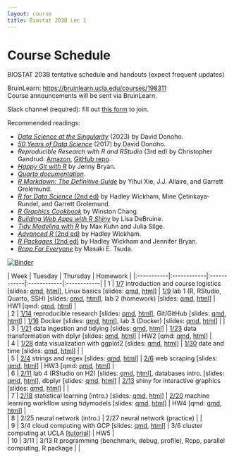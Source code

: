 ```yaml
---
layout: course
title: Biostat 203B Lec 1
---
```


# Course Schedule

BIOSTAT 203B tentative schedule and handouts (expect frequent updates)

BruinLearn: <https://bruinlearn.ucla.edu/courses/198311>   
Course announcements will be sent via BruinLearn. 

Slack channel (required): fill out [this form](https://forms.gle/mpuVdtiPrUrNdsaD9) to join.  

Recommended readings:  

* [_Data Science at the Singularity_](https://arxiv.org/abs/2310.00865) (2023) by David Donoho.  
* [_50 Years of Data Science_](https://doi.org/10.1080/10618600.2017.1384734) (2017) by David Donoho.  
* _Reproducible Research with R and RStudio_ (3rd ed) by Christopher Gandrud: [Amazon](https://www.amazon.com/Reproducible-Research-RStudio-Chapman-Hall-dp-0367144026/dp/0367144026/ref=dp_ob_title_bk), [GitHub repo](https://github.com/christophergandrud/Rep-Res-Book).  
* [_Happy Git with R_](http://happygitwithr.com) by Jenny Bryan.  
* [_Quarto documentation_](https://quarto.org/docs/guide/).  
* [_R Markdown: The Definitive Guide_](https://bookdown.org/yihui/rmarkdown/) by Yihui Xie, J.J. Allaire, and Garrett Grolemund.  
* [_R for Data Science_ (2nd ed)](https://r4ds.hadley.nz/) by Hadley Wickham, Mine Çetinkaya-Rundel, and Garrett Grolemund.  
* [_R Graphics Cookbook_](https://r-graphics.org) by Winston Chang.   
* [_Building Web Apps with R Shiny_](https://debruine.github.io/shinyintro) by Lisa DeBruine.  
* [_Tidy Modeling with R_](https://www.tmwr.org/) by Max Kuhn and Julia Silge.  
* [_Advanced R_ (2nd ed)](https://adv-r.hadley.nz/) by Hadley Wickham.  
* [_R Packages_ (2nd ed)](https://r-pkgs.org/) by Hadley Wickham and Jennifer Bryan.  
* [_Rcpp For Everyone_](https://teuder.github.io/rcpp4everyone_en/) by Masaki E. Tsuda.  

[![Binder](https://mybinder.org/badge_logo.svg)](https://mybinder.org/v2/gh/ucla-biostat-203b/2025winter/main?urlpath=rstudio)

| Week | Tuesday | Thursday | Homework |
|:-----------|:------------|:------------|:------------|:------------|
| 1 | [1/7](https://ucla-biostat-203b.github.io/2025winter/biostat203bwinter2025lec1/2025/01/07/lec1.html) introduction and course logistics \[slides: [qmd](https://raw.githubusercontent.com/ucla-biostat-203b/2025winter/main/slides/01-intro/intro.qmd), [html](../slides/01-intro/intro.html)\], Linux basics \[slides: [qmd](https://raw.githubusercontent.com/ucla-biostat-203b/2025winter/main/slides/02-linux/linux.qmd), [html](../slides/02-linux/linux.html)\] | [1/9](https://ucla-biostat-203b.github.io/2025winter/biostat203bwinter2025lec1/2025/01/09/lec1.html) lab 1 (R, RStudio, Quarto, SSH) \[slides: [qmd](https://raw.githubusercontent.com/ucla-biostat-203b/2025winter/main/labs/lab01/lab01.qmd), [html](../labs/lab01/lab01.html)\], lab 2 (homework) \[slides: [qmd](https://raw.githubusercontent.com/ucla-biostat-203b/2025winter/main/labs/lab02/lab02.qmd), [html](../labs/lab02/lab02.html)\] | HW1 \[qmd: [qmd](https://raw.githubusercontent.com/ucla-biostat-203b/2025winter/main/hw/hw1/hw1.qmd), [html](../hw/hw1/hw1.html)\]  |    
| 2 | [1/14](https://ucla-biostat-203b.github.io/2025winter/biostat203bwinter2025lec1/2025/01/14/lec1.html) reproducible research \[slides: [qmd](https://raw.githubusercontent.com/ucla-biostat-203b/2025winter/main/slides/03-repres/repres.qmd), [html](../slides/03-repres/repres.html)\], Git/GitHub \[slides: [qmd](https://raw.githubusercontent.com/ucla-biostat-203b/2025winter/main/slides/04-git/git.qmd), [html](../slides/04-git/git.html)\] | [1/16](https://ucla-biostat-203b.github.io/2025winter/biostat203bwinter2025lec1/2025/01/16/lec1.html) Docker \[slides: [qmd](https://raw.githubusercontent.com/ucla-biostat-203b/2025winter/main/slides/19-docker/docker.qmd), [html](../slides/19-docker/docker.html)\], lab 3 (Docker) \[slides: [qmd](https://raw.githubusercontent.com/ucla-biostat-203b/2025winter/main/labs/lab03/lab03.qmd), [html](../labs/lab03/lab03.html)\] |  |    
| 3 | [1/21](https://ucla-biostat-203b.github.io/2025winter/biostat203bwinter2025lec1/2025/01/21/lec1.html) data ingestion and tidying \[slides: [qmd](https://raw.githubusercontent.com/ucla-biostat-203b/2025winter/main/slides/05-tidy/tidy.qmd), [html](../slides/05-tidy/tidy.html)\] | [1/23](https://ucla-biostat-203b.github.io/2025winter/biostat203bwinter2025lec1/2025/01/23/lec1.html) data transformation with dplyr \[slides: [qmd](https://raw.githubusercontent.com/ucla-biostat-203b/2025winter/main/slides/07-dplyr/dplyr.qmd), [html](../slides/07-dplyr/dplyr.html)\] | HW2 \[qmd: [qmd](https://raw.githubusercontent.com/ucla-biostat-203b/2025winter/main/hw/hw2/hw2.qmd), [html](../hw/hw2/hw2.html)\] |  
| 4 | [1/28](https://ucla-biostat-203b.github.io/2025winter/biostat203bwinter2025lec1/2025/01/28/lec1.html) data visualization with ggplot2 \[slides: [qmd](https://raw.githubusercontent.com/ucla-biostat-203b/2025winter/main/slides/06-vis/ggplot2.qmd), [html](../slides/06-vis/ggplot2.html)\] | [1/30](https://ucla-biostat-203b.github.io/2025winter/biostat203bwinter2025lec1/2025/01/30/lec1.html) date and time \[slides: [qmd](https://raw.githubusercontent.com/ucla-biostat-203b/2025winter/main/slides/08-datetime/datetime.qmd), [html](../slides/08-datetime/datetime.html)\] |  |     
| 5 | [2/4](https://ucla-biostat-203b.github.io/2025winter/biostat203bwinter2025lec1/2025/02/04/lec1.html) strings and regex \[slides: [qmd](https://raw.githubusercontent.com/ucla-biostat-203b/2025winter/main/slides/09-strings/stringr.qmd), [html](../slides/09-strings/stringr.html)\] | [2/6](https://ucla-biostat-203b.github.io/2025winter/biostat203bwinter2025lec1/2025/02/06/lec1.html) web scraping \[slides: [qmd](https://raw.githubusercontent.com/ucla-biostat-203b/2025winter/main/slides/10-scraping/scraping.qmd), [html](../slides/10-scraping/scraping.html)\] | HW3 \[qmd: [qmd](https://raw.githubusercontent.com/ucla-biostat-203b/2025winter/main/hw/hw3/hw3.qmd), [html](../hw/hw3/hw3.html)\] |    
| 6 | [2/11](https://ucla-biostat-203b.github.io/2025winter/biostat203bwinter2025lec1/2025/02/11/lec1.html) lab 4 (RStudio on H2) \[slides: [qmd](https://raw.githubusercontent.com/ucla-biostat-203b/2025winter/main/labs/lab04/lab04.qmd), [html](../labs/lab04/lab04.html)\], databases intro. \[slides: [qmd](https://raw.githubusercontent.com/ucla-biostat-203b/2025winter/main/slides/12-dbplyr/dbintro.qmd), [html](../slides/12-dbplyr/dbintro.html)\], dbplyr \[slides: [qmd](https://raw.githubusercontent.com/ucla-biostat-203b/2025winter/main/slides/12-dbplyr/dbplyr.qmd), [html](../slides/12-dbplyr/dbplyr.html)\] | [2/13](https://ucla-biostat-203b.github.io/2025winter/biostat203bwinter2025lec1/2025/02/13/lec1.html) shiny for interactive graphics \[slides: [qmd](https://raw.githubusercontent.com/ucla-biostat-203b/2025winter/main/slides/11-shiny/shiny.qmd), [html](../slides/11-shiny/shiny.html)\] | |    
| 7 | [2/18](https://ucla-biostat-203b.github.io/2025winter/biostat203bwinter2025lec1/2025/02/18/lec1.html) statistical learning (intro.) \[slides: [qmd](https://raw.githubusercontent.com/ucla-biostat-203b/2025winter/main/slides/14-statlearn/statlearn.qmd), [html](../slides/14-statlearn/statlearn.html)\] | [2/20](https://ucla-biostat-203b.github.io/2025winter/biostat203bwinter2025lec1/2025/02/20/lec1.html) machine learning workflow using tidymodels \[slides: [qmd](https://raw.githubusercontent.com/ucla-biostat-203b/2025winter/main/slides/18-tidymodels/tidymodels.qmd), [html](../slides/18-tidymodels/tidymodels.html)\] | HW4 \[qmd: [qmd](https://raw.githubusercontent.com/ucla-biostat-203b/2025winter/main/hw/hw4/hw4.qmd), [html](../hw/hw4/hw4.html)\] |   
| 8 | 2/25 neural network (intro.) | 2/27 neural network (practice) |  |    
| 9 | 3/4 cloud computing with GCP \[slides: [qmd](https://raw.githubusercontent.com/ucla-biostat-203b/2025winter/main/slides/13-gcp/gcp.qmd), [html](../slides/13-gcp/gcp.html)\] | 3/6 cluster computing at UCLA \[[tutorial](https://github.com/chris-german/Hoffman2Tutorials)\] | HW5 |   
| 10 | 3/11 | 3/13 R programming (benchmark, debug, profile), Rcpp, parallel computing, R package | |   
